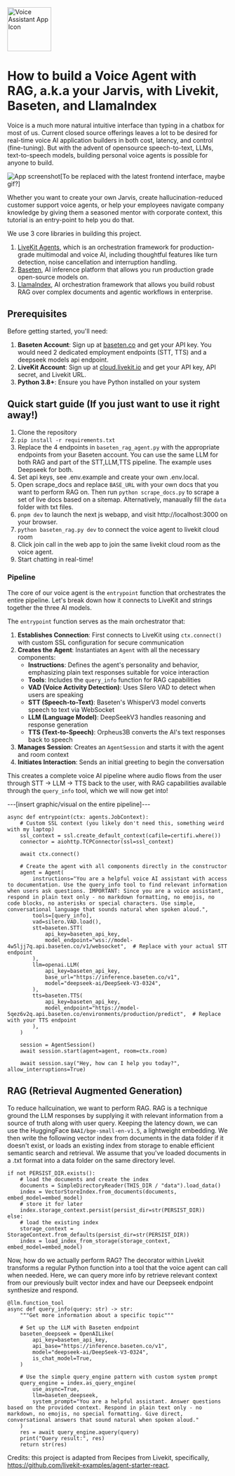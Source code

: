<img src="./.github/assets/app-icon.png" alt="Voice Assistant App Icon" width="100" height="100">

# How to build a Voice Agent with RAG, a.k.a your Jarvis, with Livekit, Baseten, and LlamaIndex

Voice is a much more natural intuitive interface than typing in a chatbox for most of us. Current closed source offerings leaves a lot to be desired for real-time voice AI application builders in both cost, latency, and control (fine-tuning). But with the advent of opensource speech-to-text, LLMs, text-to-speech models, building personal voice agents is possible for anyone to build.

![App screenshot](/.github/assets/frontend-screenshot.jpeg)[To be replaced with the latest frontend interface, maybe gif?]

Whether you want to create your own Jarvis, create hallucination-reduced customer support voice agents, or help your employees navigate company knowledge by giving them a seasoned mentor with corporate context, this tutorial is an entry-point to help you do that.

We use 3 core libraries in building this project. 
1. [LiveKit Agents](https://docs.livekit.io/agents), which is an orchestration framework for production-grade multimodal and voice AI, including thoughtful features like turn detection, noise cancellation and interruption handling. 
2.  [Baseten](https://baseten.co), AI inference platform that allows you run production grade open-source models on.
3. [LlamaIndex](https://www.llamaindex.ai), AI orchestration framework that allows you build robust RAG over complex documents and agentic workflows in enterprise. 

## Prerequisites

Before getting started, you'll need:

1. **Baseten Account**: Sign up at [baseten.co](https://baseten.co) and get your API key. You would need 2 dedicated employment endpoints (STT, TTS) and a deepseek models api endpoint.
2. **LiveKit Account**: Sign up at [cloud.livekit.io](https://cloud.livekit.io) and get your API key, API secret, and Livekit URL.
3. **Python 3.8+**: Ensure you have Python installed on your system

## Quick start guide (If you just want to use it right away!)

1. Clone the repository
2. `pip install -r requirements.txt`
3. Replace the 4 endpoints in `baseten_rag_agent.py` with the appropriate endpoints from your Baseten account. You can use the same LLM for both RAG and part of the STT,LLM,TTS pipeline. The example uses Deepseek for both.
4. Set api keys, see .env.example and create your own .env.local.
5. Open scrape_docs and replace `BASE_URL` with your own docs that you want to perform RAG on. Then run `python scrape_docs.py` to scrape a set of live docs based on a sitemap. Alternatively, manaually fill the `data` folder with txt files.
6. `pnpm dev` to launch the next js webapp, and visit http://localhost:3000 on your browser.
7. `python baseten_rag.py dev` to connect the voice agent to livekit cloud room
7. Click join call in the web app to join the same livekit cloud room as the voice agent.
8. Start chatting in real-time!

### Pipeline

The core of our voice agent is the `entrypoint` function that orchestrates the entire pipeline. Let's break down how it connects to LiveKit and strings together the three AI models.

The `entrypoint` function serves as the main orchestrator that:

1. **Establishes Connection**: First connects to LiveKit using `ctx.connect()` with custom SSL configuration for secure communication
2. **Creates the Agent**: Instantiates an `Agent` with all the necessary components:
   - **Instructions**: Defines the agent's personality and behavior, emphasizing plain text responses suitable for voice interaction
   - **Tools**: Includes the `query_info` function for RAG capabilities
   - **VAD (Voice Activity Detection)**: Uses Silero VAD to detect when users are speaking
   - **STT (Speech-to-Text)**: Baseten's WhisperV3 model converts speech to text via WebSocket
   - **LLM (Language Model)**: DeepSeekV3 handles reasoning and response generation
   - **TTS (Text-to-Speech)**: Orpheus3B converts the AI's text responses back to speech
3. **Manages Session**: Creates an `AgentSession` and starts it with the agent and room context
4. **Initiates Interaction**: Sends an initial greeting to begin the conversation

This creates a complete voice AI pipeline where audio flows from the user through STT → LLM → TTS back to the user, with RAG capabilities available through the `query_info` tool, which we will now get into!

---[insert graphic/visual on the entire pipeline]---

```
async def entrypoint(ctx: agents.JobContext):
    # Custom SSL context (you likely don't need this, something weird with my laptop)
    ssl_context = ssl.create_default_context(cafile=certifi.where())
    connector = aiohttp.TCPConnector(ssl=ssl_context)

    await ctx.connect()

    # Create the agent with all components directly in the constructor
    agent = Agent(
        instructions="You are a helpful voice AI assistant with access to documentation. Use the query_info tool to find relevant information when users ask questions. IMPORTANT: Since you are a voice assistant, respond in plain text only - no markdown formatting, no emojis, no code blocks, no asterisks or special characters. Use simple, conversational language that sounds natural when spoken aloud.",
        tools=[query_info],
        vad=silero.VAD.load(),
        stt=baseten.STT(
            api_key=baseten_api_key,
            model_endpoint="wss://model-4w5ljj7q.api.baseten.co/v1/websocket",  # Replace with your actual STT endpoint
        ),
        llm=openai.LLM(
            api_key=baseten_api_key, 
            base_url="https://inference.baseten.co/v1",
            model="deepseek-ai/DeepSeek-V3-0324",
        ),
        tts=baseten.TTS(
            api_key=baseten_api_key,
            model_endpoint="https://model-5qez6v2q.api.baseten.co/environments/production/predict",  # Replace with your TTS endpoint
        ),
    )

    session = AgentSession()
    await session.start(agent=agent, room=ctx.room)

    await session.say("Hey, how can I help you today?", allow_interruptions=True)
```



## RAG (Retrieval Augmented Generation)
To reduce hallcuination, we want to perform RAG. RAG is a technique ground the LLM responses by supplying it with relevant information from a source of truth along with user query. Keeping the latency down, we can use the HuggingFace `BAAI/bge-small-en-v1.5`, a lightweight embedding. We then write the following vector index from documents in the data folder if it doesn't exist, or loads an existing index from storage to enable efficient semantic search and retrieval. We assume that you've loaded documents in a .txt format into a data folder on the same directory level.


```
if not PERSIST_DIR.exists():
    # load the documents and create the index
    documents = SimpleDirectoryReader(THIS_DIR / "data").load_data()
    index = VectorStoreIndex.from_documents(documents, embed_model=embed_model)
    # store it for later
    index.storage_context.persist(persist_dir=str(PERSIST_DIR))
else:
    # load the existing index
    storage_context = StorageContext.from_defaults(persist_dir=str(PERSIST_DIR))
    index = load_index_from_storage(storage_context, embed_model=embed_model)
```

Now, how do we actually perform RAG? The decorator within Livekit transforms a regular Python function into a tool that the voice agent can call when needed. Here, we can query more info by retrieve relevant context from our previously built vector index and have our Deepseek endpoint synthesize and respond.

```
@llm.function_tool
async def query_info(query: str) -> str:
    """Get more information about a specific topic"""
    
    # Set up the LLM with Baseten endpoint
    baseten_deepseek = OpenAILike(
        api_key=baseten_api_key,
        api_base="https://inference.baseten.co/v1",
        model="deepseek-ai/DeepSeek-V3-0324",
        is_chat_model=True,
    )
    
    # Use the simple query_engine pattern with custom system prompt
    query_engine = index.as_query_engine(
        use_async=True, 
        llm=baseten_deepseek,
        system_prompt="You are a helpful assistant. Answer questions based on the provided context. Respond in plain text only - no markdown, no emojis, no special formatting. Give direct, conversational answers that sound natural when spoken aloud."
    )
    res = await query_engine.aquery(query)
    print("Query result:", res)
    return str(res)
```

Credits: this project is adapted from Recipes from Livekit, specifically, https://github.com/livekit-examples/agent-starter-react.